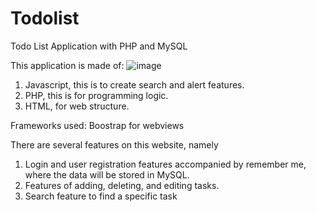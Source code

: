 # Todolist
Todo List Application with PHP and MySQL

This application is made of:
![image](https://user-images.githubusercontent.com/72976453/213944790-df07ea88-cda9-4e74-ab3a-b82621b5845c.png)
1. Javascript, this is to create search and alert features.
2. PHP, this is for programming logic.
3. HTML, for web structure.

Frameworks used:
Boostrap for webviews

There are several features on this website, namely
1. Login and user registration features accompanied by remember me, where the data will be stored in MySQL.
2. Features of adding, deleting, and editing tasks.
3. Search feature to find a specific task
